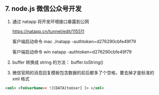 ## 7. node.js 微信公众号开发

1. 通过 natapp 将开发环境接口暴露到公网

   https://natapp.cn/tunnel/edit/115511

   客户端启动命令 mac ./natapp -authtoken=d276290cbfe49f79

   客户端启动命令 win natapp -authtoken=d276290cbfe49f79

2. buffer 转换成 string 的方法： buffer.toString()

3. 微信官网的消息回复模板包含数据的前后都多了个空格，要去掉才是标准的 xml 格式

```xml
<xml> <ToUserName>< ![CDATA[toUser] ]> </xml>
```
